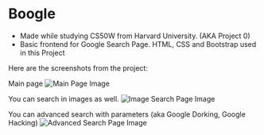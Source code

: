 # Boogle
- Made while studying CS50W from Harvard University. (AKA Project 0)
- Basic frontend for Google Search Page. HTML, CSS and Bootstrap used in this Project

Here are the screenshots from the project:

Main page
![Main Page Image](https://lh3.googleusercontent.com/fife/AAbDypDQ4a90Rx31SR5BT2zD1G7BjYioJZ0Q4HLKs7YV6_TzrwRV4N5jiJxz6tX3z83OezIKaNYxoqDyqzcdtQODZobF95FfYs_qhhXGWMDS5EljDw7HIttmEmA_UEfrH81oPLl3jNTCqZYh0zrm24WstU3xM97ls7aCiOrT8OFeFs5ZxbAa7G1ZVqmQLiHKv_1c8yuHVIBsd4NoFzIrJfYBBjDzvE-tDoOq2AN87BU1_VQFXjC6rUWH9jVBiYd4CjQDNTTxfX9-Pt9SeEXGBBV7-NQK3mk5LOH6Km9bqaJVJpW684MUyADE6SyUT_r14XeRXfkJ-Irxo7SAvnwmo5GSnknvuLFTCvm8DzNDU6vsbDuP3WMhKVhyITYN5hE8d3K9SYBMCz92_FSUBrqw9jYqyf0FUBRKpXLF14dS_jgMOxKlt93Dbs5AnPLdPFusD4jyXzV6x1MP603Ut571As1yBP4CuNNG6-ikbh79roigz_MxUXCFjvwfLC30lz6ImE6PCscBexrbEWeyx67e5rieOEZRbZpBeNs_AEBM3QfdHDvSiDMZPRcj-kWtmnZZ169pe5kffnJuiZXYYNyOAYeSSquXeTjM9E6t098fpiFyZxT98NrFNglxti74WlY34XO-tdfUgBWsAEHIyWElXCB9c9wqYxQyMHHO35XOX04w8y54AYgFsewa81UQzN6wPyIo1qquM0nM-eVt78WNROZVxZ0dw94cuZJrggRRHbkjx9C1vGRLLCQkehpIy_maLqut5bYLDGF-_kWT26nI1erL5at_qwPmg2Lw2YBoSiSvuW1AIYBXJizT_n8EGBXnvU0n9D4E8FjDldq6dRvV8onFEb4RoE2aLaCr-EbbnfMAWNZFRN6J3JBdDCbR_VJtId65sogpHH7xJlJsT2_gknNQIQGGbDUfJ1hbQzbU08WwQKwsvgaeuYTYdNlm3iREe6DFxytATWvYZIGjJKidxqrVOp8zR6kw_nDYmOSM22oE3EFR1f-AMreEKD1rGiXfAgZuV7mFZfhrgZvH5MSbpcce3BpOgR7oxRF1CUGnPWoC0UtdU3u0txWBqm3EDFxoL9U_HyitqoJT4BeCOwwN8fUQEhsjwZ6XZ26eZtRcPg5PYGjIzxOl7LHZOtEqFkPnKrIHtfpqBioafYzplfaHR8ffvIjVbvdYD3q2JBPzN9sMXfjLGiJogoNRSpLTjN2KmKge7MzRMkMXukPKW6E1qLjhLq7gyts-GvWWwl_1JMb_b8HqlVhVF4q3GRnUGTTwb97_KtTfn3uakKkEdhcjqzvJ8Y3vUp3ey4vQFeeDaXyXfxALl50XisAKv3W0qIUCOtVW-2SY-eHCCJBPooHTGg=w1920-h950)

You can search in images as well.
![Image Search Page Image](https://lh3.googleusercontent.com/fife/AAbDypBIvtiLdB1iqgmEWK6eGr18OsSQqGHZw91WfVlkxs-KrcjYppwe0OZegdEM6kvJUNa7-6-zbuQj40Cfx4f3jbhugMahYuTdZhzfYD-wfkybpZ95Z4mvZ01YWKCJI5T4QrTmmtgE7CnXIOpAke8cL4-oPlTAT6HRYcyD7Pkj8_hx4rRCJvPt7I4xxkE75tkvdCUZVyq-mXLum5r_D_zhJOFNUpSYB9ie798CDslRMaAE_xDHqO7-eYR0EQmN6KuqATQVkpSQHLp6XKDN9hopjt8L3Fr5zeA6jA4-ogBxnNYXx5mO0WN6-9hKJANkR_gIPq2Tv2UPRpfk8uVON9VyI3mj4b-Fy3DMd5EvbGgVzK4bnwvIRQ_4Mp_nXJI3MnngIUkLbnrHR66NgpUb7_3uwdaN9BDjOusXUifYI4NLkUE5VH7qdyDP_9heJHGDU0-nBQ7RzBSVGHXkbS5yEks11tOY1a3S67R2wSKWOmaIzuC8ER_RbhBQ5lFv63-WGtjEtloFwubNux6t2J3VHYQzZAelfjKXKkh3pMmUkcpB1F8rbeyXym0WCHGh9D-qEpnthj4wgw9c9NNC1Ru_hSWcDapyMI20YSKgLfzVVt_I8XneFT4W7pOyG2Gtm12Xvhtgk-50tj96M24nnJeIGyE6gWTDsu0YIpH_nK0BT-LqPp9bX2BPwFLgnihO93csMs-9uou-ZcIdvhvWj2giwBZgPsb0h3v-gqjE_sOyCzrvWpd0IC2bdojfin4TeIul_5k2PlpRFwwY9BnojXxGxjZq7e0_d8_d4eCKaRU1F-T6tXceer_znPepIHXSGCRwr5bt-Z9CDidDFi_5DNEJuv9Fk3_NUUTS5f3f9CtrGQ-OBx_-PnGKU7yPeU-c89C6E6-L-QKrX0NRAN_UOK10VqVSjn14ukNtreZAGh3oykbQonWiutGwBHOKKTCSuPVVTPOGjcZITOI9zYBfXf2rjLqgiLjnjYCTmKHK0zWG7LS7dSEYg41TzXMpfuzAVDhXjshhMkyaI6MPMzovQFDfWUpggIblyIThb1zRV4Z7uR6nfnd7zERS6dKWkiGzQqv3yTJcC3NMScmGA-0qbMzYdNP62if3ZWz06CgARzF9EilN2Ol5DBcUykENImObiQp16s4YVHHQYeWR8EP3DdINee5aR2BKpKEcoLXLWwoc-np33pSowZtLk42jDPuzdE7uZZuG4GLF5epEwMZzLtmKQHVy0jGup4dXqRYjw25fv8n2YZ39x_ez6rYLFMY8ZKegljgC3xBqvJpIPNm3Gb_X3Vphl1w67JFJnPLRfMlCUtsWuCC8LnhuFndh3zRvP0V4AYYCgLWVca3_rIBV8ucOvw=w1920-h950)


You can advanced search with parameters (aka Google Dorking, Google Hacking)
![Advanced Search Page Image](https://lh3.googleusercontent.com/fife/AAbDypCjCC5EZ3ogRbJg8L1WTPo_1pm8xq86O1L63D6vVzOl-mvveviTOaRQE7JFjKVLUecqlyOnYuFRI1x2G-i8RQomvG9wtXt4AGHet0SC04ABXGL_rtl0JjP8kX4EHXthxffDWjKn2LaEdxA_nt2rVBLbXKg5UNyXLnQvFSqaxfD8SRpiF6xvZ_lqUuESTQ2mPILbiIV01QtzIDmQASHGjXEq2aR4t9OibZEOqWepWYd5q6STJX7Ag0Z9_0GjJznOPqz4REQmY4g7l6LmwLywm6LRns_-ydx96h1BKtKDsFcjEUxjUNfSK5cj97FLss3H0B4iKsOxvmfjfKtFpFAOpPjo0WIYLc-WwN_TYFPHA7XI8UtqQaJEq5QznwFeUZ3lip-qM5NdNNXZXDhUwcYprvz6iKmIimnZp9u9jA3OvvFeByNE806mBm1H6zQwroI_6soE_jJEEPvoY2e-oPIwUjlhfXoMRm68AKbX-XS4sFNlp_49YsixOvOKQREaQsdlHKx0KgM3-rvAHioXxt99BNQJOgm0eenK4TI8UYPBF9xrwhpmpjqgVCEMtrrP8sQt3iljX7Ya1SP19Gzcm8vvzm28KbiNiH9WTxSBMsG_d-aSKkdPfOxrIL_r6GBcrX7nLILB0xHTWaKbSa4fKhmZQ0BkXhI2AYT4C336Bu2zdTP4YmlM0CouSrfnxrJdBxfYRUuLZvMQL9R1yug1GtT49qUdlhcqUCz7bMYRAjgspIeQgMwZEo86xe7yiqYVReVyDDJphfkNiQX2OczMwKO2NbISziypE6qoHxi7ulG7b2y_QLYu2KcxBHlrTIfZSZZ6wI3-ZO9xgQkDrC98fCTJq_IbjDZpEOIZKWa-5moldnNm28narI9Kw1-sEFcFHdOChW-yD8WrcyWzlcGx4kGVt8JGV5DNVFBhv-U4rqDZmQa9naywZ9OZW6Sj4RMCpOmeKaYvOEa7bzA7UM3HAEx-ZH4ckbBzXaeviUd4hoSVoF0q1k8cB-fdAt6fVFmUIModUhuat2W1CjnAxt-MEdLjDrss_Jt55v2tf7Z2Yu0T1wEv5JHEhH9aztd0VN7y6WfQfrvmhmAYEPjTeUfG4ZUt3lUO0RcVBC81aCBaOf9NeeGwBVvL5FdDf7QfORFgDCRD6ag9TQmMZz5aOt1KOznMUe-yHDecN-qiZ2CsJq69i3WumbV87YUa0C0zXOlSLvsPpH3EX_Fbp1pAkcg5KOA6NeDhIFf9Wuo33CHtOd_BoLeU7prJLCJeqZFdKn3blC8FHqryywqBQM-TICu6ZbjTvacjkH-vi391xqM6JyevNL3HnJjF-9oJ66ncAgaBY5Q5ACk0beFRgrId-u0NZg=w1920-h950)
